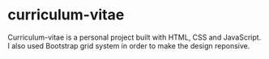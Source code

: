 # curriculum-vitae

Curriculum-vitae
is a personal project built with HTML, CSS and JavaScript. I also used Bootstrap grid system in order to make the design reponsive.
